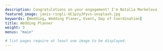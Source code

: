 ```yaml
---
description: Congratulations on your engagement! I'm Natalia Markelova, the founder of Inspire Me Event Planner, and I'm absolutely delighted to introduce myself as a wedding planner and day-of coordinator. My passion for events stems from the cherished family traditions of my upbringing, where we gathered for grand celebrations filled with love and joy. Weddings, in particular, hold a special place in my heart as they mark a significant milestone in the lives of couples and their families. I truly empathize with the challenges and stress that many brides face during the planning process. Having navigated through the whirlwind of planning my own wedding, I understand firsthand the excitement and, at times, overwhelming nature of it all. It was this personal journey that inspired me to become a wedding planner and day-of coordinator—to ensure that every bride experiences the beauty and ease of planning their dream day. I've often seen questions online about the necessity of hiring a day-of coordinator for weddings. Speaking from my own experience, I wholeheartedly advocate for it. While it may seem straightforward on the surface, the reality is that weddings involve a multitude of moving parts. From managing vendors and guest logistics to handling unforeseen situations, the role of a coordinator is invaluable. During my own wedding, I encountered numerous challenges, from coordinating registry details and transportation to ensuring smooth transitions between ceremony and reception. These experiences underscored the importance of having a dedicated professional overseeing every aspect of the day.Whether your wedding is intimate or grand, the complexities remain the same. That's why I'm here—to alleviate your stress and ensure that your wedding day unfolds seamlessly, leaving you with nothing but cherished memories to hold onto. So, if you envision a wedding day where every detail is flawlessly executed and you can simply savor the moment, then I invite you to entrust me with bringing your vision to life. Together, we'll create an unforgettable experience that you'll treasure for a lifetime.
featured_image: janis-ringli-UC1pzyJFyvs-unsplash.jpg
keywords: [Wedding, Wedding Planer, Event, Day of Coordination]
title: Wedding Planner
weight: 3
menus: "main"

# list pages require at least one image to be displayed.
---
```

